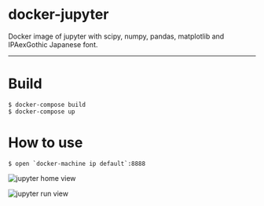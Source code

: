 # docker-jupyter

Docker image of jupyter with scipy, numpy, pandas, matplotlib and IPAexGothic Japanese font.

---

# Build

```
$ docker-compose build
$ docker-compose up
```

# How to use

```
$ open `docker-machine ip default`:8888
```

![jupyter home view](https://dl.dropboxusercontent.com/u/180053/github/docker-jupyter/jupyter_home.png)

![jupyter run view](https://dl.dropboxusercontent.com/u/180053/github/docker-jupyter/jupyter_run.png)